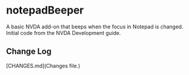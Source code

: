 # notepadBeeper

A basic NVDA add-on that beeps when the focus in Notepad is changed. Initial code from the NVDA Development guide.

## Change Log

[CHANGES.md](Changes file.)
